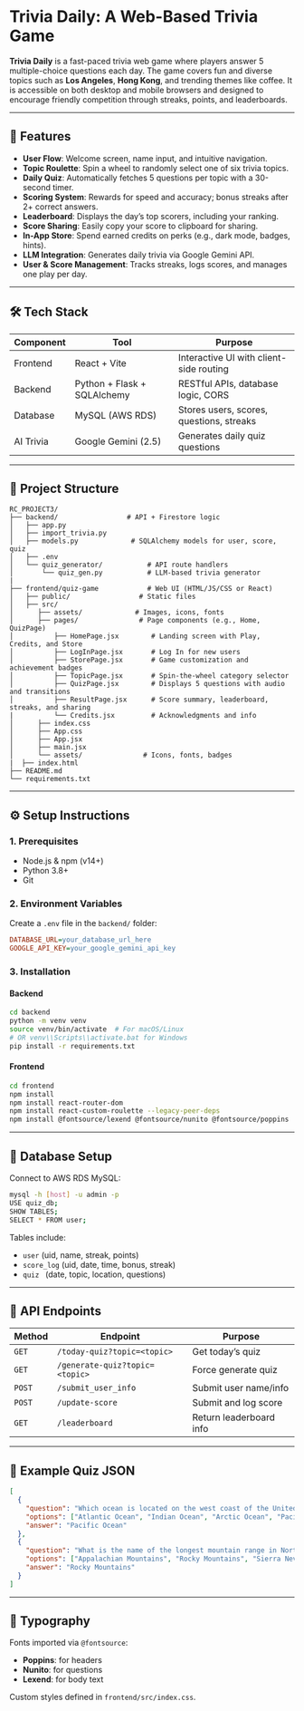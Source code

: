 # Trivia Daily: A Web-Based Trivia Game

**Trivia Daily** is a fast-paced trivia web game where players answer 5 multiple-choice questions each day. The game covers fun and diverse topics such as **Los Angeles**, **Hong Kong**, and trending themes like coffee. It is accessible on both desktop and mobile browsers and designed to encourage friendly competition through streaks, points, and leaderboards.

---

## 🌟 Features

- **User Flow**: Welcome screen, name input, and intuitive navigation.
- **Topic Roulette**: Spin a wheel to randomly select one of six trivia topics.
- **Daily Quiz**: Automatically fetches 5 questions per topic with a 30-second timer.
- **Scoring System**: Rewards for speed and accuracy; bonus streaks after 2+ correct answers.
- **Leaderboard**: Displays the day’s top scorers, including your ranking.
- **Score Sharing**: Easily copy your score to clipboard for sharing.
- **In-App Store**: Spend earned credits on perks (e.g., dark mode, badges, hints).
- **LLM Integration**: Generates daily trivia via Google Gemini API.
- **User & Score Management**: Tracks streaks, logs scores, and manages one play per day.

---

## 🛠️ Tech Stack

| Component | Tool | Purpose |
|----------|------|---------|
| Frontend | React + Vite | Interactive UI with client-side routing |
| Backend | Python + Flask + SQLAlchemy | RESTful APIs, database logic, CORS |
| Database | MySQL (AWS RDS) | Stores users, scores, questions, streaks |
| AI Trivia | Google Gemini (2.5) | Generates daily quiz questions |

---

## 📁 Project Structure

```
RC_PROJECT3/
├── backend/                 # API + Firestore logic
│   ├── app.py
│   ├── import_trivia.py
│   ├── models.py             # SQLAlchemy models for user, score, quiz
│   ├── .env
│   └── quiz_generator/           # API route handlers
│       └── quiz_gen.py           # LLM-based trivia generator
|
├── frontend/quiz-game            # Web UI (HTML/JS/CSS or React)
│   ├── public/                 # Static files
│   ├── src/
│      ├── assets/             # Images, icons, fonts
│      ├── pages/               # Page components (e.g., Home, QuizPage)
│          ├── HomePage.jsx        # Landing screen with Play, Credits, and Store
│          ├── LogInPage.jsx       # Log In for new users
│          ├── StorePage.jsx       # Game customization and achievement badges
│          ├── TopicPage.jsx       # Spin-the-wheel category selector
│          ├── QuizPage.jsx        # Displays 5 questions with audio and transitions
│          ├── ResultPage.jsx      # Score summary, leaderboard, streaks, and sharing
|          └── Credits.jsx         # Acknowledgments and info
│      ├── index.css
│      ├── App.css
│      ├── App.jsx
│      ├── main.jsx
│      └── assets/               # Icons, fonts, badges
|  ├── index.html
├── README.md
└── requirements.txt
```

---

## ⚙️ Setup Instructions

### 1. Prerequisites

- Node.js & npm (v14+)
- Python 3.8+
- Git

### 2. Environment Variables

Create a `.env` file in the `backend/` folder:

```ini
DATABASE_URL=your_database_url_here
GOOGLE_API_KEY=your_google_gemini_api_key
```

### 3. Installation

#### Backend

```bash
cd backend
python -m venv venv
source venv/bin/activate  # For macOS/Linux
# OR venv\\Scripts\\activate.bat for Windows
pip install -r requirements.txt
```

#### Frontend

```bash
cd frontend
npm install
npm install react-router-dom
npm install react-custom-roulette --legacy-peer-deps
npm install @fontsource/lexend @fontsource/nunito @fontsource/poppins
```

---

## 🧠 Database Setup

Connect to AWS RDS MySQL:

```bash
mysql -h [host] -u admin -p
USE quiz_db;
SHOW TABLES;
SELECT * FROM user;
```

Tables include:

- `user` (uid, name, streak, points)
- `score_log` (uid, date, time, bonus, streak)
- `quiz ` (date, topic, location, questions)

---

## 📡 API Endpoints

| Method | Endpoint | Purpose |
|--------|----------|---------|
| `GET`  | `/today-quiz?topic=<topic>` | Get today’s quiz |
| `GET`  | `/generate-quiz?topic=<topic>` | Force generate quiz |
| `POST` | `/submit_user_info` | Submit user name/info |
| `POST` | `/update-score` | Submit and log score |
| `GET`  | `/leaderboard` | Return leaderboard info |

---

## 🧾 Example Quiz JSON

```json
[
  {
    "question": "Which ocean is located on the west coast of the United States?",
    "options": ["Atlantic Ocean", "Indian Ocean", "Arctic Ocean", "Pacific Ocean"],
    "answer": "Pacific Ocean"
  },
  {
    "question": "What is the name of the longest mountain range in North America?",
    "options": ["Appalachian Mountains", "Rocky Mountains", "Sierra Nevada", "Himalayas"],
    "answer": "Rocky Mountains"
  }
]
```

---

## 🎨 Typography

Fonts imported via `@fontsource`:

- **Poppins**: for headers
- **Nunito**: for questions
- **Lexend**: for body text

Custom styles defined in `frontend/src/index.css`.
